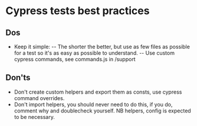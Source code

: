# Cypress tests best practices
## Dos

- Keep it simple:
-- The shorter the better, but use as few files as possible for a test so it's as easy as possible to understand.
-- Use custom cypress commands, see commands.js in /support

## Don'ts

- Don't create custom helpers and export them as consts, use cypress command overrides.
- Don't import helpers, you should never need to do this, if you do, comment why and doublecheck yourself. NB helpers, config is expected to be necessary.

